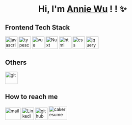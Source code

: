 <h1 align="center">Hi, I'm <a href="https://github.com/nayuki0115">Annie Wu</a> ! ! ✨</h1>

## Frontend Tech Stack
<section>
  <a href="https://developer.mozilla.org/en-US/docs/Web/JavaScript" target="_blank"><img width="40" height="40" src="https://www.vectorlogo.zone/logos/javascript/javascript-icon.svg" alt="javascript"></a>  
  <a href="https://www.typescriptlang.org/" target="_blank"><img width="40" height="40" src="https://www.vectorlogo.zone/logos/typescriptlang/typescriptlang-icon.svg" alt="typescript"></a> 
  <a href="https://vuejs.org/" target="_blank"><img width="40" height="40" src="https://www.vectorlogo.zone/logos/vuejs/vuejs-icon.svg" alt="vue"></a> 
  <a href="https://nuxt.com/" target="_blank"><img width="40" height="40" src="https://www.vectorlogo.zone/logos/nuxtjs/nuxtjs-icon.svg" alt="Nuxt"></a> 
  <a href="https://developer.mozilla.org/en-US/docs/Web/HTML" target="_blank"><img width="40" height="40" src="https://www.vectorlogo.zone/logos/w3_html5/w3_html5-icon.svg" alt="html"></a> 
  <a href="https://developer.mozilla.org/en-US/docs/Learn/Getting_started_with_the_web/CSS_basics" target="_blank"><img width="40" height="40" src="https://www.vectorlogo.zone/logos/w3_css/w3_css-icon.svg" alt="css"></a> 
  <a href="https://jquery.com/" target="_blank"><img width="40" height="40" src="https://www.vectorlogo.zone/logos/jquery/jquery-vertical.svg" alt="jquery"></a> 
</section>

## Others
<section>
  <a href="https://git-scm.com/" target="_blank"><img width="40" height="40" src="https://www.vectorlogo.zone/logos/git-scm/git-scm-icon.svg" alt="git"></a>  
</section>

## How to reach me
<section>
  <a href="mailto:annie25506@gmail.com"><img width="50" height="40" src="https://logowik.com/content/uploads/images/grunge-mail3692.jpg" alt="mail"></a>
  <a href="https://www.linkedin.com/in/nayuki0115/" target="_blank"><img width="40" height="40" src="https://www.vectorlogo.zone/logos/linkedin/linkedin-icon.svg" alt="LinkedIn"></a>  
  <a href="https://github.com/nayuki0115" target="_blank"><img width="40" height="40" src="https://www.vectorlogo.zone/logos/github/github-tile.svg" alt="github"></a>  
  <a href="https://www.cakeresume.com/nayuki0115" target="_blank"><img width="60" height="45" src="https://logowik.com/content/uploads/images/information6038.jpg" alt="cakeresume"></a> 
</section>




<!--
**nayuki0115/nayuki0115** is a ✨ _special_ ✨ repository because its `README.md` (this file) appears on your GitHub profile.

Here are some ideas to get you started:

- 🔭 I’m currently working on ...
- 🌱 I’m currently learning ...
- 👯 I’m looking to collaborate on ...
- 🤔 I’m looking for help with ...
- 💬 Ask me about ...
- 📫 How to reach me: ...
- 😄 Pronouns: ...
- ⚡ Fun fact: ...
-->
